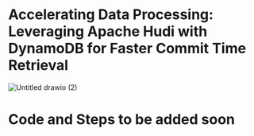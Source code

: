#  Accelerating Data Processing: Leveraging Apache Hudi with DynamoDB for Faster Commit Time Retrieval


![Untitled drawio (2)](https://github.com/soumilshah1995/-Accelerating-Data-Processing-Leveraging-Apache-Hudi-with-DynamoDB-for-Faster-Commit-Time-Retrieval/assets/39345855/24f5c8d6-b310-4d27-90d5-9787848b2135)

# Code and Steps to be added soon 
